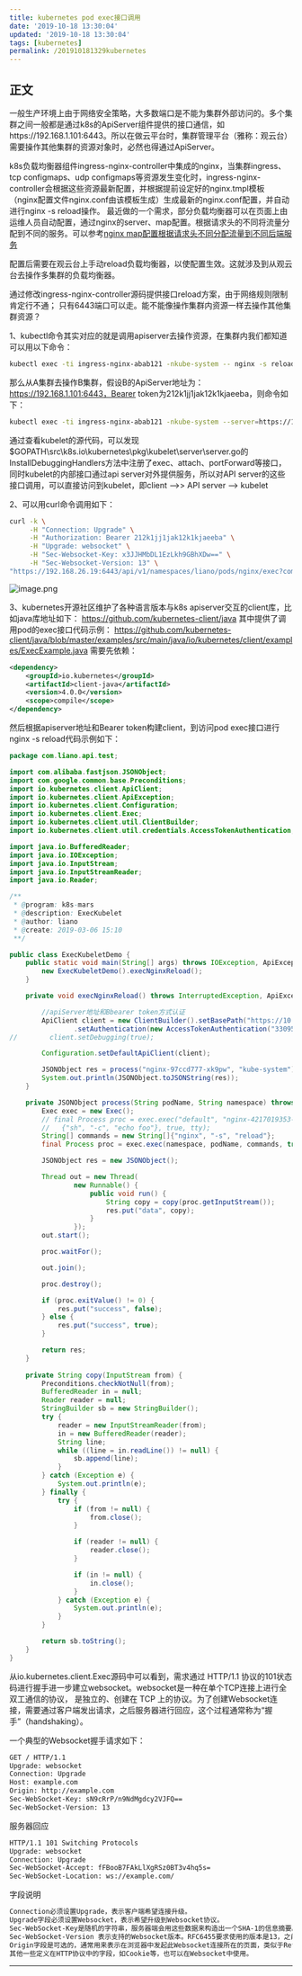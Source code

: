 ```yaml
---
title: kubernetes pod exec接口调用
date: '2019-10-18 13:30:04'
updated: '2019-10-18 13:30:04'
tags: [kubernetes]
permalink: /201910181329kubernetes
---
```


## 正文

一般生产环境上由于网络安全策略，大多数端口是不能为集群外部访问的。多个集群之间一般都是通过k8s的ApiServer组件提供的接口通信，如https://192.168.1.101:6443。所以在做云平台时，集群管理平台（雅称：观云台）需要操作其他集群的资源对象时，必然也得通过ApiServer。

k8s负载均衡器组件ingress-nginx-controller中集成的nginx，当集群ingress、tcp configmaps、udp configmaps等资源发生变化时，ingress-nginx-controller会根据这些资源最新配置，并根据提前设定好的nginx.tmpl模板（nginx配置文件nginx.conf由该模板生成）生成最新的nginx.conf配置，并自动进行nginx -s reload操作。
最近做的一个需求，部分负载均衡器可以在页面上由运维人员自动配置，通过nginx的server、map配置。根据请求头的不同将流量分配到不同的服务。可以参考[nginx map配置根据请求头不同分配流量到不同后端服务](https://www.jianshu.com/p/0897e16f7ea2)

配置后需要在观云台上手动reload负载均衡器，以使配置生效。这就涉及到从观云台去操作多集群的负载均衡器。

通过修改ingress-nginx-controller源码提供接口reload方案，由于网络规则限制肯定行不通；
只有6443端口可以走。能不能像操作集群内资源一样去操作其他集群资源？

1、kubectl命令其实对应的就是调用apiserver去操作资源，在集群内我们都知道可以用以下命令：
```sh
kubectl exec -ti ingress-nginx-abab121 -nkube-system -- nginx -s reload
```
那么从A集群去操作B集群，假设B的ApiServer地址为：https://192.168.1.101:6443，Bearer token为212k1jj1jak12k1kjaeeba，则命令如下：
```sh
kubectl exec -ti ingress-nginx-abab121 -nkube-system --server=https://192.168.1.101:6443 --token=212k1jj1jak12k1kjaeeba --insecure-skip-tls-verify=true -- nginx -s reload
```
通过查看kubelet的源代码，可以发现$GOPATH\src\k8s.io\kubernetes\pkg\kubelet\server\server.go的InstallDebuggingHandlers方法中注册了exec、attach、portForward等接口，同时kubelet的内部接口通过api server对外提供服务，所以对API server的这些接口调用，可以直接访问到kubelet，即client -->> API server --> kubelet

2、可以用curl命令调用如下：
```sh
curl -k \
     -H "Connection: Upgrade" \
	 -H "Authorization: Bearer 212k1jj1jak12k1kjaeeba" \
	 -H "Upgrade: websocket" \
	 -H "Sec-Websocket-Key: x3JJHMbDL1EzLkh9GBhXDw==" \
	 -H "Sec-Websocket-Version: 13" \
"https://192.168.26.19:6443/api/v1/namespaces/liano/pods/nginx/exec?command=ls&stdin=true&stout=true&tty=true"
```
![image.png](https://cdn.jsdelivr.net/gh/smallersoup/jsDelivr-cdn@main/blog/artical/imgconvert-csdnimg/79e732b139c04b0359d7df701ce92435.png)

3、kubernetes开源社区维护了各种语言版本与k8s apiserver交互的client库，比如java库地址如下：
https://github.com/kubernetes-client/java
其中提供了调用pod的exec接口代码示例：
https://github.com/kubernetes-client/java/blob/master/examples/src/main/java/io/kubernetes/client/examples/ExecExample.java
需要先依赖：
```xml
<dependency>
    <groupId>io.kubernetes</groupId>
    <artifactId>client-java</artifactId>
    <version>4.0.0</version>
    <scope>compile</scope>
</dependency>
````
然后根据apiserver地址和Bearer token构建client，到访问pod exec接口进行nginx -s reload代码示例如下：
```java
package com.liano.api.test;

import com.alibaba.fastjson.JSONObject;
import com.google.common.base.Preconditions;
import io.kubernetes.client.ApiClient;
import io.kubernetes.client.ApiException;
import io.kubernetes.client.Configuration;
import io.kubernetes.client.Exec;
import io.kubernetes.client.util.ClientBuilder;
import io.kubernetes.client.util.credentials.AccessTokenAuthentication;

import java.io.BufferedReader;
import java.io.IOException;
import java.io.InputStream;
import java.io.InputStreamReader;
import java.io.Reader;

/**
 * @program: k8s-mars
 * @description: ExecKubelet
 * @author: liano
 * @create: 2019-03-06 15:10
 **/

public class ExecKubeletDemo {
    public static void main(String[] args) throws IOException, ApiException, InterruptedException {
        new ExecKubeletDemo().execNginxReload();
    }

    private void execNginxReload() throws InterruptedException, ApiException, IOException {

		//apiServer地址和Bbearer token方式认证
        ApiClient client = new ClientBuilder().setBasePath("https://10.10.101.60:6443").setVerifyingSsl(false)
                .setAuthentication(new AccessTokenAuthentication("33095a7b86a7a3462ea45a1410624b")).build();
//        client.setDebugging(true);

        Configuration.setDefaultApiClient(client);

        JSONObject res = process("nginx-97ccd777-xk9pw", "kube-system");
        System.out.println(JSONObject.toJSONString(res));
    }

    private JSONObject process(String podName, String namespace) throws IOException, ApiException, InterruptedException {
        Exec exec = new Exec();
        // final Process proc = exec.exec("default", "nginx-4217019353-k5sn9", new String[]
        //   {"sh", "-c", "echo foo"}, true, tty);
        String[] commands = new String[]{"nginx", "-s", "reload"};
        final Process proc = exec.exec(namespace, podName, commands, true, true);

        JSONObject res = new JSONObject();

        Thread out = new Thread(
                new Runnable() {
                    public void run() {
                        String copy = copy(proc.getInputStream());
                        res.put("data", copy);
                    }
                });
        out.start();

        proc.waitFor();

        out.join();

        proc.destroy();

        if (proc.exitValue() != 0) {
            res.put("success", false);
        } else {
            res.put("success", true);
        }

        return res;
    }
	
	private String copy(InputStream from) {
        Preconditions.checkNotNull(from);
        BufferedReader in = null;
        Reader reader = null;
        StringBuilder sb = new StringBuilder();
        try {
            reader = new InputStreamReader(from);
            in = new BufferedReader(reader);
            String line;
            while ((line = in.readLine()) != null) {
                sb.append(line);
            }
        } catch (Exception e) {
            System.out.println(e);
        } finally {
            try {
                if (from != null) {
                    from.close();
                }

                if (reader != null) {
                    reader.close();
                }

                if (in != null) {
                    in.close();
                }
            } catch (Exception e) {
                System.out.println(e);
            }
        }

        return sb.toString();
    }
}
```
从io.kubernetes.client.Exec源码中可以看到，需求通过 HTTP/1.1 协议的101状态码进行握手进一步建立websocket。websocket是一种在单个TCP连接上进行全双工通信的协议， 是独立的、创建在 TCP 上的协议。为了创建Websocket连接，需要通过客户端发出请求，之后服务器进行回应，这个过程通常称为“握手”（handshaking）。

一个典型的Websocket握手请求如下：

```sh
GET / HTTP/1.1
Upgrade: websocket
Connection: Upgrade
Host: example.com
Origin: http://example.com
Sec-WebSocket-Key: sN9cRrP/n9NdMgdcy2VJFQ==
Sec-WebSocket-Version: 13
```

服务器回应
 ```sh
HTTP/1.1 101 Switching Protocols
Upgrade: websocket
Connection: Upgrade
Sec-WebSocket-Accept: fFBooB7FAkLlXgRSz0BT3v4hq5s=
Sec-WebSocket-Location: ws://example.com/
```

字段说明
```sh
Connection必须设置Upgrade，表示客户端希望连接升级。
Upgrade字段必须设置Websocket，表示希望升级到Websocket协议。
Sec-WebSocket-Key是随机的字符串，服务器端会用这些数据来构造出一个SHA-1的信息摘要。把“Sec-WebSocket-Key”加上一个特殊字符串“258EAFA5-E914-47DA-95CA-C5AB0DC85B11”，然后计算SHA-1摘要，之后进行BASE-64编码，将结果做为“Sec-WebSocket-Accept”头的值，返回给客户端。如此操作，可以尽量避免普通HTTP请求被误认为Websocket协议。
Sec-WebSocket-Version 表示支持的Websocket版本。RFC6455要求使用的版本是13，之前草案的版本均应当弃用。
Origin字段是可选的，通常用来表示在浏览器中发起此Websocket连接所在的页面，类似于Referer。但是，与Referer不同的是，Origin只包含了协议和主机名称。
其他一些定义在HTTP协议中的字段，如Cookie等，也可以在Websocket中使用。
```






---------

